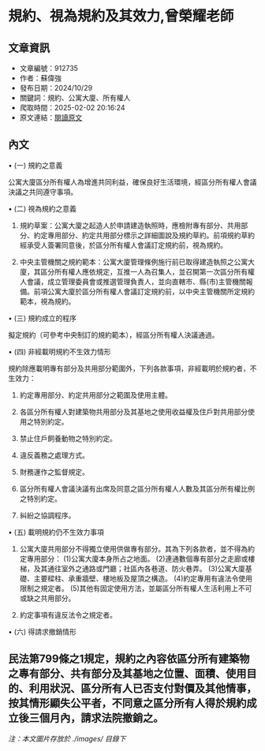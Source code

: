 # 規約、視為規約及其效力,曾榮耀老師

## 文章資訊
- 文章編號：912735
- 作者：蘇偉強
- 發布日期：2024/10/29
- 關鍵詞：規約、公寓大廈、所有權人
- 爬取時間：2025-02-02 20:16:24
- 原文連結：[閱讀原文](https://real-estate.get.com.tw/Columns/detail.aspx?no=912735)

## 內文
• (一) 規約之意義

公寓大廈區分所有權人為增進共同利益，確保良好生活環境，經區分所有權人會議決議之共同遵守事項。

• (二) 視為規約之意義

1. 規約草案：公寓大廈之起造人於申請建造執照時，應檢附專有部分、共用部分、約定專用部分、約定共用部分標示之詳細圖說及規約草約。前項規約草約經承受人簽署同意後，於區分所有權人會議訂定規約前，視為規約。

2. 中央主管機關之規約範本：公寓大廈管理條例施行前已取得建造執照之公寓大廈，其區分所有權人應依規定，互推一人為召集人，並召開第一次區分所有權人會議，成立管理委員會或推選管理負責人，並向直轄市、縣(市)主管機關報備。前項公寓大廈於區分所有權人會議訂定規約前，以中央主管機關所定規約範本，視為規約。

• (三) 規約成立的程序

擬定規約（可參考中央制訂的規約範本），經區分所有權人決議通過。

• (四) 非經載明規約不生效力情形

規約除應載明專有部分及共用部分範圍外，下列各款事項，非經載明於規約者，不生效力：

1. 約定專用部分、約定共用部分之範圍及使用主體。

2. 各區分所有權人對建築物共用部分及其基地之使用收益權及住戶對共用部分使用之特別約定。

3. 禁止住戶飼養動物之特別約定。

4. 違反義務之處理方式。

5. 財務運作之監督規定。

6. 區分所有權人會議決議有出席及同意之區分所有權人人數及其區分所有權比例之特別約定。

7. 糾紛之協調程序。

• (五) 載明規約仍不生效力事項

1. 公寓大廈共用部分不得獨立使用供做專有部分。其為下列各款者，並不得為約定專用部分： (1)公寓大廈本身所占之地面。 (2)連通數個專有部分之走廊或樓梯，及其通往室外之通路或門廳；社區內各巷道、防火巷弄。 (3)公寓大廈基礎、主要樑柱、承重牆壁、樓地板及屋頂之構造。 (4)約定專用有違法令使用限制之規定者。 (5)其他有固定使用方法，並屬區分所有權人生活利用上不可或缺之共用部分。

2. 約定事項有違反法令之規定者。

• (六) 得請求撤銷情形

民法第799條之1規定，規約之內容依區分所有建築物之專有部分、共有部分及其基地之位置、面積、使用目的、利用狀況、區分所有人已否支付對價及其他情事，按其情形顯失公平者，不同意之區分所有人得於規約成立後三個月內，請求法院撤銷之。
---
*注：本文圖片存放於 ./images/ 目錄下*
